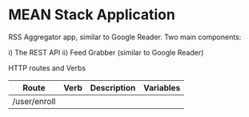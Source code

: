# MEAN Stack Application

RSS Aggregator app, similar to Google Reader. Two main components:

 i) The REST API
 ii) Feed Grabber (similar to Google Reader)


HTTP routes and Verbs

| Route | Verb | Description | Variables |
| ------ | ------ | ------------- | ---------------- |
| /user/enroll 	| 
